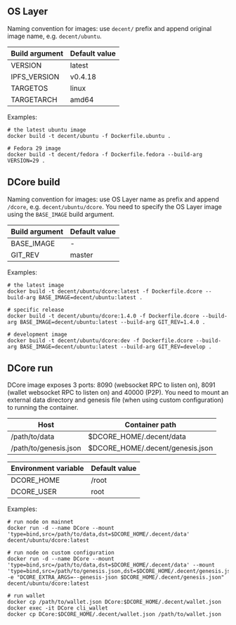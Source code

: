 ## OS Layer

Naming convention for images: use `decent/` prefix and append original image name, e.g. `decent/ubuntu`.

| Build argument | Default value |
| --------------- | ------------- |
| VERSION | latest |
| IPFS_VERSION | v0.4.18 |
| TARGETOS | linux |
| TARGETARCH | amd64 |

Examples:

    # the latest ubuntu image
    docker build -t decent/ubuntu -f Dockerfile.ubuntu .

    # Fedora 29 image
    docker build -t decent/fedora -f Dockerfile.fedora --build-arg VERSION=29 .

## DCore build

Naming convention for images: use OS Layer name as prefix and append `/dcore`, e.g. `decent/ubuntu/dcore`. You need to specify the OS Layer image using the `BASE_IMAGE` build argument.

| Build argument | Default value |
| --------------- | ------------- |
| BASE_IMAGE | - |
| GIT_REV | master |

Examples:

    # the latest image
    docker build -t decent/ubuntu/dcore:latest -f Dockerfile.dcore --build-arg BASE_IMAGE=decent/ubuntu:latest .

    # specific release
    docker build -t decent/ubuntu/dcore:1.4.0 -f Dockerfile.dcore --build-arg BASE_IMAGE=decent/ubuntu:latest --build-arg GIT_REV=1.4.0 .

    # development image
    docker build -t decent/ubuntu/dcore:dev -f Dockerfile.dcore --build-arg BASE_IMAGE=decent/ubuntu:latest --build-arg GIT_REV=develop .

## DCore run

DCore image exposes 3 ports: 8090 (websocket RPC to listen on), 8091 (wallet websocket RPC to listen on) and 40000 (P2P).
You need to mount an external data directory and genesis file (when using custom configuration) to running the container.

| Host | Container path |
| ---- | -------------- |
| /path/to/data | $DCORE_HOME/.decent/data |
| /path/to/genesis.json | $DCORE_HOME/.decent/genesis.json |

| Environment variable | Default value |
| -------------------- | ------------- |
| DCORE_HOME | /root |
| DCORE_USER | root |

Examples:

    # run node on mainnet
    docker run -d --name DCore --mount 'type=bind,src=/path/to/data,dst=$DCORE_HOME/.decent/data' decent/ubuntu/dcore:latest

    # run node on custom configuration
    docker run -d --name DCore --mount 'type=bind,src=/path/to/data,dst=$DCORE_HOME/.decent/data' --mount 'type=bind,src=/path/to/genesis.json,dst=$DCORE_HOME/.decent/genesis.json' -e "DCORE_EXTRA_ARGS=--genesis-json $DCORE_HOME/.decent/genesis.json" decent/ubuntu/dcore:latest

    # run wallet
    docker cp /path/to/wallet.json DCore:$DCORE_HOME/.decent/wallet.json
    docker exec -it DCore cli_wallet
    docker cp DCore:$DCORE_HOME/.decent/wallet.json /path/to/wallet.json
